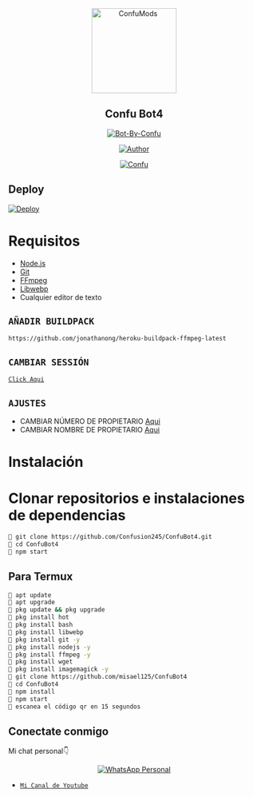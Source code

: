 <div align="center">
<img src="https://i.ibb.co/QJRWXb9/IMG-20211107-WA0044.jpg" alt="ConfuMods" width="170" />

## Confu Bot4

</div>

<p align="center">
<a href="##"><img title="Bot-By-Confu" src="https://img.shields.io/static/v1?label=Lenguaje&message=Espa%C3%B1ol&color=blue"></a>
</p>
<p align="center">
  <a href="https://github.com/Confusion245"><img title="Author" src="https://img.shields.io/badge/Author-ConfuMods-blue.svg?style=for-the-badge&logo=github" /></a>
</p>
<p align="center">
<a href="#"><img title="Confu" src="https://img.shields.io/static/v1?label=WhatsApp&message=Bot&color=blue"></a>
</p>

## Deploy
[![Deploy](https://www.herokucdn.com/deploy/button.svg)](https://heroku.com/deploy?template=https://github.com/Confusion245/ConfuBot4/)

# Requisitos
* [Node.js](https://nodejs.org/en/)
* [Git](https://git-scm.com/downloads)
* [FFmpeg](https://github.com/BtbN/FFmpeg-Builds/releases/download/autobuild-2020-12-08-13-03/ffmpeg-n4.3.1-26-gca55240b8c-win64-gpl-4.3.zip)
* [Libwebp](https://developers.google.com/speed/webp/download)
* Cualquier editor de texto

## `AÑADIR BUILDPACK`

```
https://github.com/jonathanong/heroku-buildpack-ffmpeg-latest
```

## `CAMBIAR SESSIÓN`

[`Click Aqui`](https://github.com/Confusion245/ConfuBot4/blob/master/session.json#L1)

## `AJUSTES`

- CAMBIAR NÚMERO DE PROPIETARIO [Aqui](https://github.com/Confusion245/ConfuBot4/blob/master/index.js#L136)
- CAMBIAR NOMBRE DE PROPIETARIO [Aqui](https://github.com/Confusion245/ConfuBot4/blob/master/index.js#L138)

# Instalación
# Clonar repositorios e instalaciones de dependencias
```bash
🌿 git clone https://github.com/Confusion245/ConfuBot4.git
🐢 cd ConfuBot4
🌿 npm start
```
## Para Termux
```bash
🐢 apt update
🌿 apt upgrade
🐢 pkg update && pkg upgrade 
🌿 pkg install hot
🐢 pkg install bash
🌿 pkg install libwebp
🐢 pkg install git -y
🌿 pkg install nodejs -y 
🐢 pkg install ffmpeg -y 
🌿 pkg install wget
🐢 pkg install imagemagick -y
🌿 git clone https://github.com/misael125/ConfuBot4
🐢 cd ConfuBot4
🌿 npm install
🐢 npm start
🌿 escanea el código qr en 15 segundos
```

## Conectate conmigo
Mi chat personal👇
<p align="center">
 <a href="https://wa.me/51923568749"><img alt="WhatsApp Personal" src="https://img.shields.io/badge/WhatsApp-25D366?style=for-the-badge&logo=whatsapp&logoColor=black"/></a>
</p>

* [`Mi Canal de Youtube`](https://youtube.com/c/ConfuMods)
